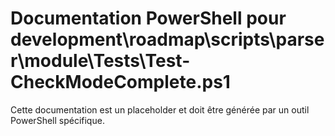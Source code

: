 # Documentation PowerShell pour development\roadmap\scripts\parser\module\Tests\Test-CheckModeComplete.ps1

Cette documentation est un placeholder et doit être générée par un outil PowerShell spécifique.
